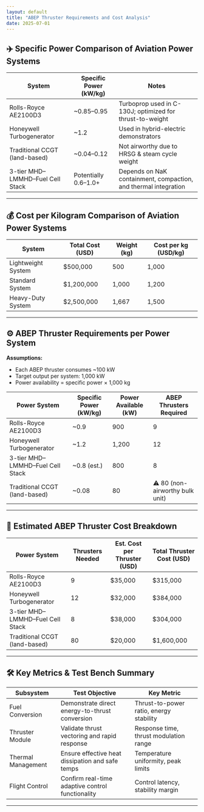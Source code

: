 ```yaml
---
layout: default
title: "ABEP Thruster Requirements and Cost Analysis"
date: 2025-07-01
---
```


## ✈️ Specific Power Comparison of Aviation Power Systems

| System                             | Specific Power (kW/kg) | Notes                                                        |
|-----------------------------------|------------------------|--------------------------------------------------------------|
| Rolls-Royce AE2100D3              | ~0.85–0.95             | Turboprop used in C-130J; optimized for thrust-to-weight     |
| Honeywell Turbogenerator          | ~1.2                   | Used in hybrid-electric demonstrators                        |
| Traditional CCGT (land-based)     | ~0.04–0.12             | Not airworthy due to HRSG & steam cycle weight               |
| 3-tier MHD–LMMHD–Fuel Cell Stack  | Potentially 0.6–1.0+   | Depends on NaK containment, compaction, and thermal integration |

---

## 💰 Cost per Kilogram Comparison of Aviation Power Systems

| System             | Total Cost (USD) | Weight (kg) | Cost per kg (USD/kg) |
|-------------------|------------------|-------------|-----------------------|
| Lightweight System | $500,000         | 500         | 1,000                 |
| Standard System    | $1,200,000       | 1,000       | 1,200                 |
| Heavy-Duty System  | $2,500,000       | 1,667       | 1,500                 |

---

## ⚙️ ABEP Thruster Requirements per Power System

**Assumptions:**
- Each ABEP thruster consumes ~100 kW
- Target output per system: 1,000 kW
- Power availability = specific power × 1,000 kg

| Power System                       | Specific Power (kW/kg) | Power Available (kW) | ABEP Thrusters Required         |
|-----------------------------------|------------------------|----------------------|----------------------------------|
| Rolls-Royce AE2100D3              | ~0.9                   | 900                  | 9                                |
| Honeywell Turbogenerator          | ~1.2                   | 1,200                | 12                               |
| 3-tier MHD–LMMHD–Fuel Cell Stack  | ~0.8 (est.)            | 800                  | 8                                |
| Traditional CCGT (land-based)     | ~0.08                  | 80                   | ⚠️ 80 (non-airworthy bulk unit) |

---

## 💸 Estimated ABEP Thruster Cost Breakdown

| Power System                       | Thrusters Needed | Est. Cost per Thruster (USD) | Total Thruster Cost (USD) |
|-----------------------------------|------------------|-------------------------------|----------------------------|
| Rolls-Royce AE2100D3              | 9                | $35,000                       | $315,000                   |
| Honeywell Turbogenerator          | 12               | $32,000                       | $384,000                   |
| 3-tier MHD–LMMHD–Fuel Cell Stack  | 8                | $38,000                       | $304,000                   |
| Traditional CCGT (land-based)     | 80               | $20,000                       | $1,600,000                 |

---

## 🛠️ Key Metrics & Test Bench Summary

| Subsystem          | Test Objective                              | Key Metric                          |
|--------------------|----------------------------------------------|-------------------------------------|
| Fuel Conversion    | Demonstrate direct energy-to-thrust conversion | Thrust-to-power ratio, energy stability |
| Thruster Module    | Validate thrust vectoring and rapid response | Response time, thrust modulation range |
| Thermal Management | Ensure effective heat dissipation and safe temps | Temperature uniformity, peak limits |
| Flight Control     | Confirm real-time adaptive control functionality | Control latency, stability margin   |

---
